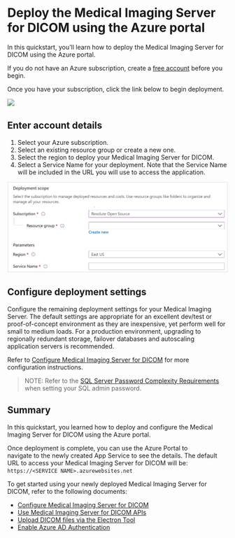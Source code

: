 # Deploy the Medical Imaging Server for DICOM using the Azure portal

In this quickstart, you'll learn how to deploy the Medical Imaging Server for DICOM using the Azure portal.

If you do not have an Azure subscription, create a [free account](https://azure.microsoft.com/free) before you begin.

Once you have your subscription, click the link below to begin deployment.

<a href="https://portal.azure.com/#create/Microsoft.Template/uri/https%3A%2F%2Fdcmcistorage.blob.core.windows.net%2Fcibuild%2Fdefault-azuredeploy.json" target="_blank">
    <img src="https://azuredeploy.net/deploybutton.png"/>
</a>

## Enter account details

1. Select your Azure subscription.
1. Select an existing resource group or create a new one.
1. Select the region to deploy your Medical Imaging Server for DICOM.
1. Select a Service Name for your deployment. Note that the Service Name will be included in the URL you will use to access the application.

![required-deployment-config](../images/required-deployment.png)

## Configure deployment settings

Configure the remaining deployment settings for your Medical Imaging Server. The default settings are appropriate for an excellent dev/test or proof-of-concept environment as they are inexpensive, yet perform well for small to medium loads. For a production environment, upgrading to regionally redundant storage, failover databases and autoscaling application servers is recommended.

Refer to [Configure Medical Imaging Server for DICOM](../how-to-guides/configure-dicom-server-settings.md) for more configuration instructions.

> NOTE: Refer to the [SQL Server Password Complexity Requirements](https://docs.microsoft.com/sql/relational-databases/security/password-policy?view=sql-server-ver15
) when setting your SQL admin password.

## Summary

In this quickstart, you learned how to deploy and configure the Medical Imaging Server for DICOM using the Azure portal.

Once deployment is complete, you can use the Azure Portal to navigate to the newly created App Service to see the details. The default URL to access your Medical Imaging Server for DICOM  will be: ```https://<SERVICE NAME>.azurewebsites.net```

To get started using your newly deployed Medical Imaging Server for DICOM, refer to the following documents:

* [Configure Medical Imaging Server for DICOM](../how-to-guides/configure-dicom-server-settings.md)
* [Use Medical Imaging Server for DICOM APIs](../tutorials/use-the-medical-imaging-server-apis.md)
* [Upload DICOM files via the Electron Tool](../../tools/dicom-web-electron)
* [Enable Azure AD Authentication](../how-to-guides/enable-authentication-with-tokens.md)
